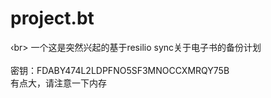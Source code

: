 # project.bt
  ‹br> 一个这是突然兴起的基于resilio sync关于电子书的备份计划<br/>
   <br>密钥：FDABY474L2LDPFNO5SF3MNOCCXMRQY75B<br/>
   有点大，请注意一下内存
